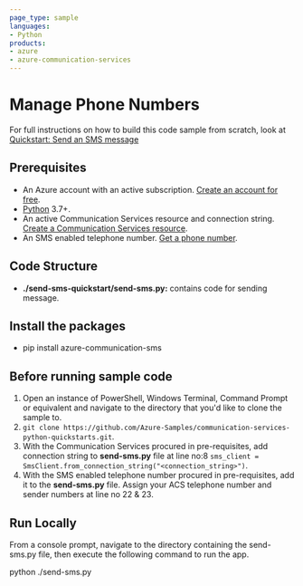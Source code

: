 ```yaml
---
page_type: sample
languages:
- Python
products:
- azure
- azure-communication-services
---
```



# Manage Phone Numbers

For full instructions on how to build this code sample from scratch, look at [Quickstart: Send an SMS message](https://docs.microsoft.com/azure/communication-services/quickstarts/telephony-sms/send?pivots=programming-language-python)

## Prerequisites

- An Azure account with an active subscription. [Create an account for free](https://azure.microsoft.com/free/?WT.mc_id=A261C142F). 
- [Python](https://www.python.org/downloads/) 3.7+.
- An active Communication Services resource and connection string. [Create a Communication Services resource](https://docs.microsoft.com/azure/communication-services/quickstarts/create-communication-resource).
- An SMS enabled telephone number. [Get a phone number](https://docs.microsoft.com/azure/communication-services/quickstarts/telephony-sms/get-phone-number?pivots=programming-language-python).

## Code Structure

- **./send-sms-quickstart/send-sms.py:** contains code for sending message.

## Install the packages

- pip install azure-communication-sms

## Before running sample code

1. Open an instance of PowerShell, Windows Terminal, Command Prompt or equivalent and navigate to the directory that you'd like to clone the sample to.
2. `git clone https://github.com/Azure-Samples/communication-services-python-quickstarts.git`.
3. With the Communication Services procured in pre-requisites, add connection string to **send-sms.py** file at line no:8 ```sms_client = SmsClient.from_connection_string("<connection_string>")```.
4. With the SMS enabled telephone number procured in pre-requisites, add it to the **send-sms.py** file. Assign your ACS telephone number and sender numbers at line no 22 & 23.
   

## Run Locally

From a console prompt, navigate to the directory containing the send-sms.py file, then execute the following command to run the app.

python ./send-sms.py

